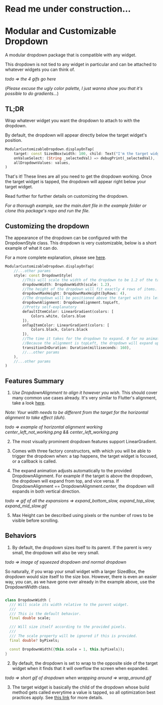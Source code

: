 # Read me under construction...

# Modular and Customizable Dropdown

A modular dropdown package that is compatible with any widget.

This dropdown is not tied to any widget in particular and can be attached to whatever widgets you can think of.

_todo => the 4 gifs go here_

(_Please excuse the ugly color palette, I just wanna show you that it's possible to do gradients..._)

## TL;DR

Wrap whatever widget you want the dropdown to attach to with the dropdown.

By default, the dropdown will appear directly below the target widget's position.

```dart
ModularCustomizableDropdown.displayOnTap(
    target: const SizedBox(width: 100, child: Text("I'm the target widget")),
    onValueSelect: (String _selectedVal) => debugPrint(_selectedVal),
    allDropdownValues: values,
)
```

That's it! These lines are all you need to get the dropdown working. Once the target widget is tapped, the dropdown will appear right below your target widget.

Read further for further details on customizing the dropdown.

_For a thorough example, see the main.dart file in the example folder or clone this package's repo and run the file._

## Customizing the dropdown

The appearance of the dropdown can be configured with the DropdownStyle class. This dropdown is very customizable, below is a short example of what it can do.

For a more complete explanation, please see [here](https://github.com/Khongchai/modular_customizable_dropdown/blob/main/lib/classes_and_enums/dropdown_style.dart).

```dart
ModularCustomizableDropdown.displayOnTap(
    //...other params
    style: const DropdownStyle(
        //This will scale the width of the dropdown to be 1.2 of the target's width.
        dropdownWidth: DropdownWidth(scale: 1.2),
        //The height of the dropdown will fit exactly 4 rows of items.
        dropdownMaxHeight: DropdownMaxHeight(byRows: 4),
        //The dropdown will be positioned above the target with its left side aligned with the target's.
        dropdownAlignment: DropdownAlignment.topLeft,
        //Pretty self-explanatory
        defaultItemColor: LinearGradient(colors: [
            Colors.white, Colors.blue
        ]),
        onTapItemColor: LinearGradient(colors: [
            Colors.black, Colors.black
        ]),
        //The time it takes for the dropdown to expand. 0 for no animation.
        //Because the alignment is topLeft, the dropdown will expand upward, beginning from the top of the target. See below for more explanation.
        transitionInDuration: Duration(milliseconds: 160),
        //...other params
    ),
    //...other params
)
```

## Features Summary

1. _Use DropdownAlignment to align it however you wish._ This should cover many common use cases already.
   It's very similar to Flutter's alignment, take a look [here](https://github.com/Khongchai/modular_customizable_dropdown/blob/main/lib/classes_and_enums/dropdown_alignment.dart).

_Note: Your width needs to be different from the target for the horizontal alignment to take effect (duh)._

_todo => example of horizontal alignment working center_left_not_working.png && center_left_working.png_

2. The most visually prominent dropdown features support LinearGradient.

3. Comes with three factory constructors, with which you will be able to trigger the dropdown when: a tap happens, the target widget is focused, or a callback is called.

4. The expand animation adjusts automatically to the provided DropdownAlignment. For example if the target is above the dropdown, the dropdown
   will expand from top, and vice versa. If DropdownAlignment == DropdownAlignment.center, the dropdown will expands in both vertical direction.

_todo => gif of all the expansions => expand_bottom_slow, expand_top_slow, expand_mid_slow.gif_

5. Max Height can be described using pixels or the number of rows to be visible before scrolling.

## Behaviors

1. By default, the dropdown sizes itself to its parent. If the parent is very small, the dropdown will also be very small.

_todo => image of squeezed dropdown and normal dropdown_

So naturally, if you wrap your small widget with a larger SizedBox, the dropdown would size itself to the size box.
However, there is even an easier way, you can, as we have gone over already in the example above, use the DropdownWidth class.

```dart

class DropdownWidth {
  /// Will scale its width relative to the parent widget.
  ///
  /// This is the default behavior.
  final double scale;

  /// Will size itself according to the provided pixels.
  ///
  /// The scale property will be ignored if this is provided.
  final double? byPixels;

  const DropdownWidth({this.scale = 1, this.byPixels});
}


```

2. By default, the dropdown is set to wrap to the opposite side of the target widget when it finds that it will overflow
   the screen when expanded.

_todo => short gif of dropdown when wrapping around => wrap_around.gif_

3. The target widget is basically the child of the dropdown whose build method gets called everytime a value is tapped, so all optimization best practices apply. See [this link](https://docs.flutter.dev/perf/rendering/best-practices) for more details.
